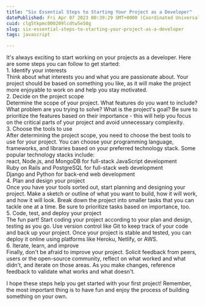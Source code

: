 ```yaml
---
title: "Six Essential Steps to Starting Your Project as a Developer"
datePublished: Fri Apr 07 2023 00:39:29 GMT+0000 (Coordinated Universal Time)
cuid: clg5tkpmc000209lcdtw5e50g
slug: six-essential-steps-to-starting-your-project-as-a-developer
tags: javascript

---
```


It's always exciting to start working on your projects as a developer. Here are some steps you can follow to get started:  
1\. Identify your interests  
Think about what interests you and what you are passionate about. Your project should be based on something you like, as it will make the project more enjoyable to work on and help you stay motivated.  
2\. Decide on the project scope  
Determine the scope of your project. What features do you want to include? What problem are you trying to solve? What is the project's goal? Be sure to prioritize the features based on their importance - this will help you focus on the critical parts of your project and avoid unnecessary complexity.  
3\. Choose the tools to use  
After determining the project scope, you need to choose the best tools to use for your project. You can choose your programming language, frameworks, and libraries based on your preferred technology stack. Some popular technology stacks include:  
react, Node.js, and MongoDB for full-stack JavaScript development  
Ruby on Rails and PostgreSQL for full-stack web development  
Django and Python for back-end web development  
4\. Plan and design your project  
Once you have your tools sorted out, start planning and designing your project. Make a sketch or outline of what you want to build, how it will work, and how it will look. Break down the project into smaller tasks that you can tackle one at a time. Be sure to prioritize tasks based on importance, too.  
5\. Code, test, and deploy your project  
The fun part! Start coding your project according to your plan and design, testing as you go. Use version control like Git to keep track of your code and back up your project. Once your project is stable and tested, you can deploy it online using platforms like Heroku, Netlify, or AWS.  
6\. Iterate, learn, and improve  
Finally, don't be afraid to improve your project. Solicit feedback from peers, users or the open-source community, reflect on what worked and what didn't, and iterate on those areas. As you make changes, reference feedback to validate what works and what doesn't.  

I hope these steps help you get started with your first project! Remember, the most important thing is to have fun and enjoy the process of building something on your own.